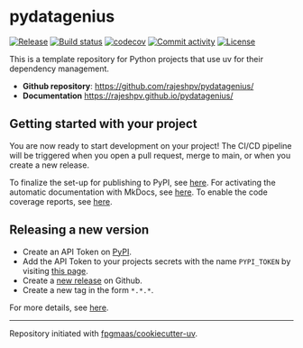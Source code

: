 # pydatagenius

[![Release](https://img.shields.io/github/v/release/rajeshpv/pydatagenius)](https://img.shields.io/github/v/release/rajeshpv/pydatagenius)
[![Build status](https://img.shields.io/github/actions/workflow/status/rajeshpv/pydatagenius/main.yml?branch=main)](https://github.com/rajeshpv/pydatagenius/actions/workflows/main.yml?query=branch%3Amain)
[![codecov](https://codecov.io/gh/rajeshpv/pydatagenius/branch/main/graph/badge.svg)](https://codecov.io/gh/rajeshpv/pydatagenius)
[![Commit activity](https://img.shields.io/github/commit-activity/m/rajeshpv/pydatagenius)](https://img.shields.io/github/commit-activity/m/rajeshpv/pydatagenius)
[![License](https://img.shields.io/github/license/rajeshpv/pydatagenius)](https://img.shields.io/github/license/rajeshpv/pydatagenius)

This is a template repository for Python projects that use uv for their dependency management.

- **Github repository**: <https://github.com/rajeshpv/pydatagenius/>
- **Documentation** <https://rajeshpv.github.io/pydatagenius/>

## Getting started with your project

You are now ready to start development on your project!
The CI/CD pipeline will be triggered when you open a pull request, merge to main, or when you create a new release.

To finalize the set-up for publishing to PyPI, see [here](https://fpgmaas.github.io/cookiecutter-uv/features/publishing/#set-up-for-pypi).
For activating the automatic documentation with MkDocs, see [here](https://fpgmaas.github.io/cookiecutter-uv/features/mkdocs/#enabling-the-documentation-on-github).
To enable the code coverage reports, see [here](https://fpgmaas.github.io/cookiecutter-uv/features/codecov/).

## Releasing a new version

- Create an API Token on [PyPI](https://pypi.org/).
- Add the API Token to your projects secrets with the name `PYPI_TOKEN` by visiting [this page](https://github.com/rajeshpv/pydatagenius/settings/secrets/actions/new).
- Create a [new release](https://github.com/rajeshpv/pydatagenius/releases/new) on Github.
- Create a new tag in the form `*.*.*`.

For more details, see [here](https://fpgmaas.github.io/cookiecutter-uv/features/cicd/#how-to-trigger-a-release).

---

Repository initiated with [fpgmaas/cookiecutter-uv](https://github.com/fpgmaas/cookiecutter-uv).
